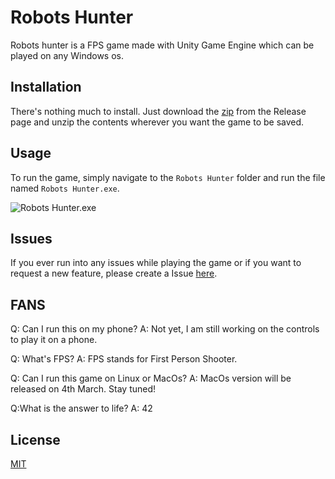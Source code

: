 # Robots Hunter

Robots hunter is a FPS game made with Unity Game Engine which can be played on any Windows os.

## Installation

There's nothing much to install. Just download the [zip](https://github.com/aarush-paul/robots-hunter/releases/tag/v1.0.0) from the Release page and unzip the contents wherever you want the game to be saved.

## Usage

To run the game, simply navigate to the ```Robots Hunter``` folder and run the file named ```Robots Hunter.exe```.

![Robots Hunter.exe](https://i.imgur.com/bKEWaby.png)

## Issues
If you ever run into any issues while playing the game or if you want to request a new feature, please create a Issue [here](https://github.com/aarush-paul/robots-hunter/issues).

## FANS
Q: Can I run this on my phone?
A: Not yet, I am still working on the controls to play it on a phone.

Q: What's FPS?
A: FPS stands for First Person Shooter.

Q: Can I run this game on Linux or MacOs?
A: MacOs version will be released on 4th March. Stay tuned!

Q:What is the answer to life?
A: 42

## License
[MIT](https://github.com/aarush-paul/robots-hunter/blob/main/LICENSE)
